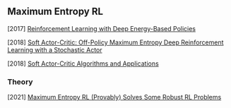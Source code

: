 ## Maximum Entropy RL

[2017] [Reinforcement Learning with Deep Energy-Based Policies](https://arxiv.org/abs/1702.08165)

[2018] [Soft Actor-Critic: Off-Policy Maximum Entropy Deep Reinforcement Learning with a Stochastic Actor](https://arxiv.org/abs/1801.01290)

[2018] [Soft Actor-Critic Algorithms and Applications](https://arxiv.org/abs/1812.05905)



### Theory

[2021] [Maximum Entropy RL (Provably) Solves Some Robust RL Problems](https://arxiv.org/abs/2103.06257)